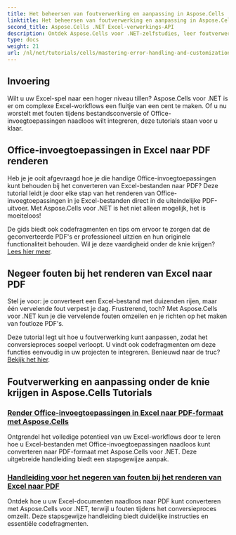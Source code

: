 ```yaml
---
title: Het beheersen van foutverwerking en aanpassing in Aspose.Cells
linktitle: Het beheersen van foutverwerking en aanpassing in Aspose.Cells
second_title: Aspose.Cells .NET Excel-verwerkings-API
description: Ontdek Aspose.Cells voor .NET-zelfstudies, leer foutverwerking, pas Excel-workflows aan en converteer Office-invoegtoepassingen naar PDF met naadloze handleidingen.
type: docs
weight: 21
url: /nl/net/tutorials/cells/mastering-error-handling-and-customization/
---
```

## Invoering

Wilt u uw Excel-spel naar een hoger niveau tillen? Aspose.Cells voor .NET is er om complexe Excel-workflows een fluitje van een cent te maken. Of u nu worstelt met fouten tijdens bestandsconversie of Office-invoegtoepassingen naadloos wilt integreren, deze tutorials staan voor u klaar.  

## Office-invoegtoepassingen in Excel naar PDF renderen  

Heb je je ooit afgevraagd hoe je die handige Office-invoegtoepassingen kunt behouden bij het converteren van Excel-bestanden naar PDF? Deze tutorial leidt je door elke stap van het renderen van Office-invoegtoepassingen in je Excel-bestanden direct in de uiteindelijke PDF-uitvoer. Met Aspose.Cells voor .NET is het niet alleen mogelijk, het is moeiteloos!  

 De gids biedt ook codefragmenten en tips om ervoor te zorgen dat de geconverteerde PDF's er professioneel uitzien en hun originele functionaliteit behouden. Wil je deze vaardigheid onder de knie krijgen?[Lees hier meer](./render-office-add-ins-in-excel-to-pdf-format/).  

## Negeer fouten bij het renderen van Excel naar PDF  

Stel je voor: je converteert een Excel-bestand met duizenden rijen, maar één vervelende fout verpest je dag. Frustrerend, toch? Met Aspose.Cells voor .NET kun je die vervelende fouten omzeilen en je richten op het maken van foutloze PDF's.  

 Deze tutorial legt uit hoe u foutverwerking kunt aanpassen, zodat het conversieproces soepel verloopt. U vindt ook codefragmenten om deze functies eenvoudig in uw projecten te integreren. Benieuwd naar de truc?[Bekijk het hier](./guide-ignore-errors-in-excel/).  

## Foutverwerking en aanpassing onder de knie krijgen in Aspose.Cells Tutorials
### [Render Office-invoegtoepassingen in Excel naar PDF-formaat met Aspose.Cells](./render-office-add-ins-in-excel-to-pdf-format/)
Ontgrendel het volledige potentieel van uw Excel-workflows door te leren hoe u Excel-bestanden met Office-invoegtoepassingen naadloos kunt converteren naar PDF-formaat met Aspose.Cells voor .NET. Deze uitgebreide handleiding biedt een stapsgewijze aanpak.
### [Handleiding voor het negeren van fouten bij het renderen van Excel naar PDF](./guide-ignore-errors-in-excel/)
Ontdek hoe u uw Excel-documenten naadloos naar PDF kunt converteren met Aspose.Cells voor .NET, terwijl u fouten tijdens het conversieproces omzeilt. Deze stapsgewijze handleiding biedt duidelijke instructies en essentiële codefragmenten.